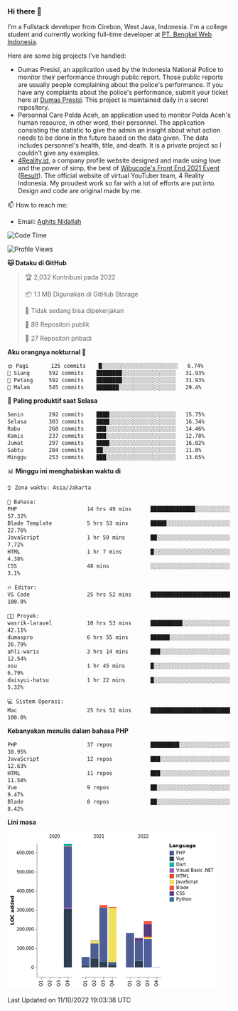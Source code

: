 ### Hi there 👋
I'm a Fullstack developer from Cirebon, West Java, Indonesia. I'm a college student and currently working full-time developer at [PT. Bengkel Web Indonesia](https://github.com/PT-Bengkel-Web-Indonesia).

Here are some big projects I've handled:
- Dumas Presisi, an application used by the Indonesia National Police to monitor their performance through public report. Those public reports are usually people complaining about the police's performance. If you have any complaints about the police's performance, submit your ticket here at [Dumas Presisi](https://dumaspresisi.polri.go.id/dumaspro). This project is maintained daily in a secret repository.
- Personnal Care Polda Aceh, an application used to monitor Polda Aceh's human resource, in other word, their personnel. The application consisting the statistic to give the admin an insight about what action needs to be done in the future based on the data given. The data includes personnel's health, title, and death. It is a private project so I couldn't give any examples.
- [4Reality.id](https://4reality.id), a company profile website designed and made using love and the power of simp, the best of [Wibucode's Front End 2021 Event](https://github.com/wibucode02/submision-event-frontend-2021) ([Result](https://github.com/wibucode02/top-5-pemenang-event-front-end-wibucode-2021)). The official website of virtual YouTuber team, 4 Reality Indonesia. My proudest work so far with a lot of efforts are put into. Design and code are original made by me.

📫 How to reach me:
- Email: [Aghits Nidallah](mailto:yourlovelydev@gmail.com)

<!--START_SECTION:waka-->
![Code Time](http://img.shields.io/badge/Code%20Time-1%2C764%20hrs%2033%20mins-blue)

![Profile Views](http://img.shields.io/badge/Profil%20dilihat-16-blue)

**🐱 Dataku di GitHub** 

> 🏆 2,032 Kontribusi pada 2022
 > 
> 📦 1.1 MB Digunakan di GitHub Storage 
 > 
> 🚫 Tidak sedang bisa dipekerjakan
 > 
> 📜 89 Repositori publik 
 > 
> 🔑 27 Repositori pribadi  
 > 
**Aku orangnya nokturnal 🦉** 

```text
🌞 Pagi       125 commits    █░░░░░░░░░░░░░░░░░░░░░░░░   6.74% 
🌆 Siang      592 commits    ████████░░░░░░░░░░░░░░░░░   31.93% 
🌃 Petang     592 commits    ████████░░░░░░░░░░░░░░░░░   31.93% 
🌙 Malam      545 commits    ███████░░░░░░░░░░░░░░░░░░   29.4%

```
📅 **Paling produktif saat Selasa** 

```text
Senin        292 commits    ████░░░░░░░░░░░░░░░░░░░░░   15.75% 
Selasa       303 commits    ████░░░░░░░░░░░░░░░░░░░░░   16.34% 
Rabu         268 commits    ███░░░░░░░░░░░░░░░░░░░░░░   14.46% 
Kamis        237 commits    ███░░░░░░░░░░░░░░░░░░░░░░   12.78% 
Jumat        297 commits    ████░░░░░░░░░░░░░░░░░░░░░   16.02% 
Sabtu        204 commits    ██░░░░░░░░░░░░░░░░░░░░░░░   11.0% 
Minggu       253 commits    ███░░░░░░░░░░░░░░░░░░░░░░   13.65%

```


📊 **Minggu ini menghabiskan waktu di** 

```text
⌚︎ Zona waktu: Asia/Jakarta

💬 Bahasa: 
PHP                      14 hrs 49 mins      ██████████████░░░░░░░░░░░   57.32% 
Blade Template           5 hrs 53 mins       █████░░░░░░░░░░░░░░░░░░░░   22.76% 
JavaScript               1 hr 59 mins        ██░░░░░░░░░░░░░░░░░░░░░░░   7.72% 
HTML                     1 hr 7 mins         █░░░░░░░░░░░░░░░░░░░░░░░░   4.38% 
CSS                      48 mins             ░░░░░░░░░░░░░░░░░░░░░░░░░   3.1%

🔥 Editor: 
VS Code                  25 hrs 52 mins      █████████████████████████   100.0%

🐱‍💻 Proyek: 
wasrik-laravel           10 hrs 53 mins      ██████████░░░░░░░░░░░░░░░   42.11% 
dumaspro                 6 hrs 55 mins       ██████░░░░░░░░░░░░░░░░░░░   26.79% 
ahli-waris               3 hrs 14 mins       ███░░░░░░░░░░░░░░░░░░░░░░   12.54% 
osu                      1 hr 45 mins        █░░░░░░░░░░░░░░░░░░░░░░░░   6.79% 
daisyui-hatsu            1 hr 22 mins        █░░░░░░░░░░░░░░░░░░░░░░░░   5.32%

💻 Sistem Operasi: 
Mac                      25 hrs 52 mins      █████████████████████████   100.0%

```

**Kebanyakan menulis dalam bahasa PHP** 

```text
PHP                      37 repos            █████████░░░░░░░░░░░░░░░░   38.95% 
JavaScript               12 repos            ███░░░░░░░░░░░░░░░░░░░░░░   12.63% 
HTML                     11 repos            ███░░░░░░░░░░░░░░░░░░░░░░   11.58% 
Vue                      9 repos             ██░░░░░░░░░░░░░░░░░░░░░░░   9.47% 
Blade                    8 repos             ██░░░░░░░░░░░░░░░░░░░░░░░   8.42%

```


**Lini masa**

![Chart not found](https://raw.githubusercontent.com/NikarashiHatsu/NikarashiHatsu/master/charts/bar_graph.png) 


 Last Updated on 11/10/2022 19:03:38 UTC
<!--END_SECTION:waka-->
